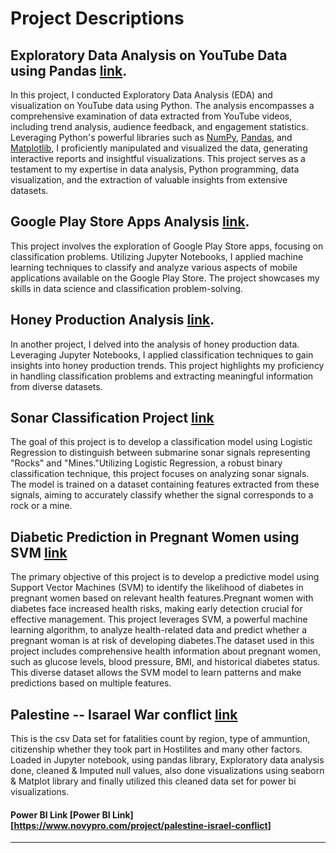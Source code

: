# Project Descriptions

## Exploratory Data Analysis on YouTube Data using Pandas [link](https://github.com/balaji00009/Python_Projects_-EDA-Regression-Visualizations/blob/main/You_tube_Data_Set_EDA_analysis.ipynb).

In this project, I conducted Exploratory Data Analysis (EDA) and visualization on YouTube data using Python. The analysis encompasses a comprehensive examination of data extracted from YouTube videos, including trend analysis, audience feedback, and engagement statistics. Leveraging Python's powerful libraries such as [NumPy](link_to_numpy), [Pandas](link_to_pandas), and [Matplotlib](link_to_matplotlib), I proficiently manipulated and visualized the data, generating interactive reports and insightful visualizations. This project serves as a testament to my expertise in data analysis, Python programming, data visualization, and the extraction of valuable insights from extensive datasets.

## Google Play Store Apps Analysis [link](https://github.com/balaji00009/Python_Projects_-EDA-Regression-Visualizations/blob/main/Google_Play_Store_EDA_Analysis.ipynb).

This project involves the exploration of Google Play Store apps, focusing on classification problems. Utilizing Jupyter Notebooks, I applied machine learning techniques to classify and analyze various aspects of mobile applications available on the Google Play Store. The project showcases my skills in data science and classification problem-solving.

## Honey Production Analysis [link](https://github.com/balaji00009/Python_Projects_-EDA-Regression-Visualizations/blob/main/Honey_production_Project_with_EDA_analysis%20.ipynb).

In another project, I delved into the analysis of honey production data. Leveraging Jupyter Notebooks, I applied classification techniques to gain insights into honey production trends. This project highlights my proficiency in handling classification problems and extracting meaningful information from diverse datasets.

## Sonar Classification Project [link](https://github.com/balaji00009/Python_Projects_-EDA-Regression-Visualizations/blob/main/ROCK%20AND%20MINE%20PREDICTOR%20classification%20problem%20using%20Logistic%20Regresion.ipynb)
The goal of this project is to develop a classification model using Logistic Regression to distinguish between submarine sonar signals representing "Rocks" and "Mines."Utilizing Logistic Regression, a robust binary classification technique, this project focuses on analyzing sonar signals. The model is trained on a dataset containing features extracted from these signals, aiming to accurately classify whether the signal corresponds to a rock or a mine.

## Diabetic Prediction in Pregnant Women using SVM [link](https://github.com/balaji00009/Python_Projects_-EDA-Regression-Visualizations/blob/main/SVM%20Diabetic_prediction%20of%20Women.ipynb)
The primary objective of this project is to develop a predictive model using Support Vector Machines (SVM) to identify the likelihood of diabetes in pregnant women based on relevant health features.Pregnant women with diabetes face increased health risks, making early detection crucial for effective management. This project leverages SVM, a powerful machine learning algorithm, to analyze health-related data and predict whether a pregnant woman is at risk of developing diabetes.The dataset used in this project includes comprehensive health information about pregnant women, such as glucose levels, blood pressure, BMI, and historical diabetes status. This diverse dataset allows the SVM model to learn patterns and make predictions based on multiple features.

## Palestine -- Isarael War conflict [link](https://github.com/balaji00009/Python_Projects_-EDA-Regression-Visualizations/blob/main/palestine.ipynb)
This is the csv Data set for fatalities count by region, type of ammuntion, citizenship whether they took part in Hostilites and many other factors. Loaded in Jupyter notebook, using pandas library, Exploratory data analysis done, cleaned & Imputed null values, also done visualizations using seaborn & Matplot library and finally utilized this cleaned data set for power bi visualizations.
#### Power BI Link [Power BI Link][https://www.novypro.com/project/palestine-israel-conflict]

---

